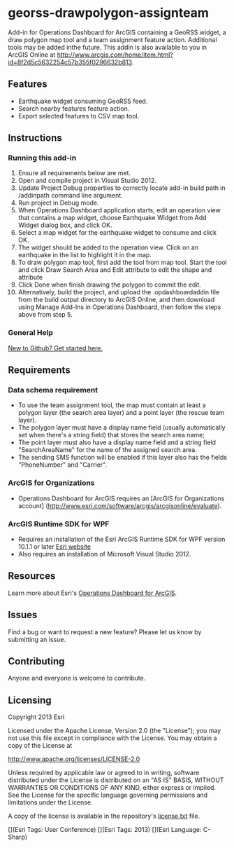 georss-drawpolygon-assignteam
===============================================

Add-in for Operations Dashboard for ArcGIS containing a GeoRSS widget, a draw polygon map tool and a team assignment feature action. Additional tools may be added inthe future.
This addin is also available to you in ArcGIS Online at http://www.arcgis.com/home/item.html?id=8f2d5c5632254c57b355f0296632b813. 

## Features

* Earthquake widget consuming GeoRSS feed.
* Search nearby features feature action.
* Export selected features to CSV map tool.

## Instructions

### Running this add-in

1. Ensure all requirements below are met.
2. Open and compile project in Visual Studio 2012.
3. Update Project Debug properties to correctly locate add-in build path in /addinpath command line argument.
4. Run project in Debug mode.
5. When Operations Dashboard application starts, edit an operation view that contains a map widget, choose Earthquake Widget from Add Widget dialog box, and click OK. 
6. Select a map widget for the earthquake widget to consume and click OK.
7. The widget should be added to the operation view. Click on an earthquake in the list to highlight it in the map.
8. To draw polygon map tool, first add the tool from map tool. Start the tool and click Draw Search Area and Edit attribute to edit the shape and attribute
9. Click Done when finish drawing the polygon to commit the edit.
10. Alternatively, build the project, and upload the .opdashboardaddin file from the build output directory to ArcGIS Online, and then download using Manage Add-Ins in Operations Dashboard, then follow the steps above from step 5.

### General Help
[New to Github? Get started here.](http://htmlpreview.github.com/?https://github.com/Esri/esri.github.com/blob/master/help/esri-getting-to-know-github.html)

## Requirements
### Data schema requirement

* To use the team assignment tool, the map must contain at least a polygon layer (the search area layer) and a point layer (the rescue team layer). 
* The polygon layer must have a display name field (usually automatically set when there's a string field) that stores the search area name;
* The point layer must also have a display name field and a string field "SearchAreaName" for the name of the assigned search area.
* The sending SMS function will be enabled if this layer also has the fields "PhoneNumber" and "Carrier".

### ArcGIS for Organizations

* Operations Dashboard for ArcGIS requires an [ArcGIS for Organizations account] (http://www.esri.com/software/arcgis/arcgisonline/evaluate).

### ArcGIS Runtime SDK for WPF

* Requires an installation of the Esri ArcGIS Runtime SDK for WPF version 10.1.1 or later [Esri website](http://resources.arcgis.com/en/communities/runtime-wpf/)
* Also requires an installation of Microsoft Visual Studio 2012.

## Resources

Learn more about Esri's [Operations Dashboard for ArcGIS](http://www.esri.com/software/arcgis/arcgisonline/features/operations-dashboard).

## Issues

Find a bug or want to request a new feature?  Please let us know by submitting an issue.

## Contributing

Anyone and everyone is welcome to contribute.

## Licensing

Copyright 2013 Esri

Licensed under the Apache License, Version 2.0 (the "License");
you may not use this file except in compliance with the License.
You may obtain a copy of the License at

   http://www.apache.org/licenses/LICENSE-2.0
         
Unless required by applicable law or agreed to in writing, software
distributed under the License is distributed on an "AS IS" BASIS,
WITHOUT WARRANTIES OR CONDITIONS OF ANY KIND, either express or implied.
See the License for the specific language governing permissions and
limitations under the License.
                                 
A copy of the license is available in the repository's
[license.txt](https://github.com/esri/georss-drawpolygon-asignteam/blob/master/license.txt) file.
                                                                  
[](Esri Tags: User Conference)
[](Esri Tags: 2013)
[](Esri Language: C-Sharp)
                                                                                                               
                                                                                                                                                            
                                                                                                                                                            
